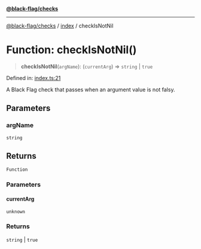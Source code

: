 [**@black-flag/checks**](../../README.md)

***

[@black-flag/checks](../../README.md) / [index](../README.md) / checkIsNotNil

# Function: checkIsNotNil()

> **checkIsNotNil**(`argName`): (`currentArg`) => `string` \| `true`

Defined in: [index.ts:21](https://github.com/Xunnamius/black-flag/blob/1b1b5b597cf8302c1cc5affdd2e1dd9189034907/packages/checks/src/index.ts#L21)

A Black Flag check that passes when an argument value is not falsy.

## Parameters

### argName

`string`

## Returns

`Function`

### Parameters

#### currentArg

`unknown`

### Returns

`string` \| `true`
